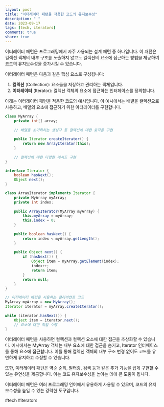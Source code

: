 ```yaml
---
layout: post
title: "이터레이터 패턴을 적용한 코드의 유지보수성"
description: " "
date: 2023-09-17
tags: [tech, iterators]
comments: true
share: true
---
```


이터레이터 패턴은 프로그래밍에서 자주 사용되는 설계 패턴 중 하나입니다. 이 패턴은 컬렉션 객체의 내부 구조를 노출하지 않고도 컬렉션의 요소에 접근하는 방법을 제공하여 코드의 유지보수성을 증가시킬 수 있습니다.

이터레이터 패턴은 다음과 같은 핵심 요소로 구성됩니다:

1. **컬렉션** (Collection): 요소들을 저장하고 관리하는 객체입니다.
2. **이터레이터** (Iterator): 컬렉션 객체의 요소에 접근하는 인터페이스를 정의합니다.

아래는 이터레이터 패턴을 적용한 코드의 예시입니다. 이 예시에서는 배열을 컬렉션으로 사용하고, 배열의 요소에 접근하기 위한 이터레이터를 구현합니다. 

```java
class MyArray {
    private int[] array;
    
    // 배열을 초기화하는 생성자 등 컬렉션에 대한 로직을 구현
    
    public Iterator createIterator() {
        return new ArrayIterator(this);
    }
    
    // 컬렉션에 대한 다양한 메서드 구현
}

interface Iterator {
    boolean hasNext();
    Object next();
}

class ArrayIterator implements Iterator {
    private MyArray myArray;
    private int index;
    
    public ArrayIterator(MyArray myArray) {
        this.myArray = myArray;
        this.index = 0;
    }
    
    public boolean hasNext() {
        return index < myArray.getLength();
    }
    
    public Object next() {
        if (hasNext()) {
            Object item = myArray.getElement(index);
            index++;
            return item;
        }
        return null;
    }
}

// 이터레이터 패턴을 사용하는 클라이언트 코드
MyArray myArray = new MyArray();
Iterator iterator = myArray.createIterator();
    
while (iterator.hasNext()) {
    Object item = iterator.next();
    // 요소에 대한 작업 수행
}
```

이터레이터 패턴을 사용하면 컬렉션과 컬렉션 요소에 대한 접근을 추상화할 수 있습니다. 예시에서는 MyArray 객체는 내부 요소에 대한 접근을 숨기고, Iterator 인터페이스를 통해 요소에 접근합니다. 이를 통해 컬렉션 객체의 내부 구조 변경 없이도 코드를 유연하게 유지하고 수정할 수 있습니다.

또한, 이터레이터 패턴은 역순 순회, 필터링, 검색 등과 같은 추가 기능을 쉽게 구현할 수 있는 유연성을 제공합니다. 이는 코드 유지보수성을 높이는 데에 큰 도움이 됩니다.

이터레이터 패턴은 여러 프로그래밍 언어에서 유용하게 사용될 수 있으며, 코드의 유지보수성을 높일 수 있는 강력한 도구입니다.

#tech #iterators